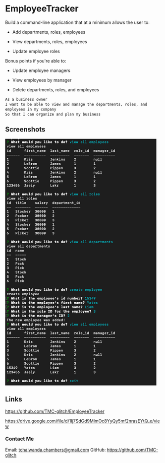 # EmployeeTracker

Build a command-line application that at a minimum allows the user to:

  * Add departments, roles, employees

  * View departments, roles, employees

  * Update employee roles

Bonus points if you're able to:

  * Update employee managers

  * View employees by manager

  * Delete departments, roles, and employees


```
As a business owner
I want to be able to view and manage the departments, roles, and employees in my company
So that I can organize and plan my business
```
## Screenshots
![Shot](/Images/Shot1.png)

## Links
https://github.com/TMC-glitch/EmployeeTracker

https://drive.google.com/file/d/1Ij7SdGd9MlmOc8YyQy5mf2nrasEYtQ_e/view

### Contact Me

Email: tchaiwanda.chambers@gmail.com
GitHub: https://github.com/TMC-glitch